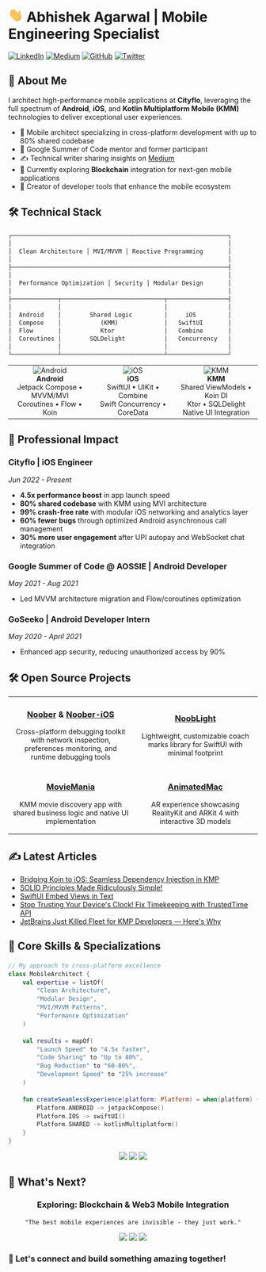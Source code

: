 # <img src="https://raw.githubusercontent.com/ABSphreak/ABSphreak/master/gifs/Hi.gif" width="30px"> Abhishek Agarwal | Mobile Engineering Specialist

[![LinkedIn](https://img.shields.io/badge/LinkedIn-0077B5?style=for-the-badge&logo=linkedin&logoColor=white)](https://www.linkedin.com/in/noob-programmer1/)
[![Medium](https://img.shields.io/badge/Medium-12100E?style=for-the-badge&logo=medium&logoColor=white)](https://medium.com/@noob-programmer)
[![GitHub](https://img.shields.io/badge/GitHub-100000?style=for-the-badge&logo=github&logoColor=white)](https://github.com/noob-programmer)
[![Twitter](https://img.shields.io/badge/Twitter-1DA1F2?style=for-the-badge&logo=twitter&logoColor=white)](https://twitter.com/noob-programmer)

## 💫 About Me

I architect high-performance mobile applications at **Cityflo**, leveraging the full spectrum of **Android**, **iOS**, and **Kotlin Multiplatform Mobile (KMM)** technologies to deliver exceptional user experiences.

- 📱 Mobile architect specializing in cross-platform development with up to 80% shared codebase
- 🚀 Google Summer of Code mentor and former participant
- ✍️ Technical writer sharing insights on [Medium](https://medium.com/@noob-programmer)
- 🔭 Currently exploring **Blockchain** integration for next-gen mobile applications
- 🧪 Creator of developer tools that enhance the mobile ecosystem



## 🛠️ Technical Stack

```
┌─────────────────────────────────────────────────────────────┐
│                                                             │
│  Clean Architecture │ MVI/MVVM │ Reactive Programming       │
│                                                             │
├─────────────────────────────────────────────────────────────┤
│                                                             │
│  Performance Optimization │ Security │ Modular Design       │
│                                                             │
├─────────────┬─────────────────────────────┬─────────────────┤
│             │                             │                 │
│  Android    │        Shared Logic         │     iOS         │
│  Compose    │           (KMM)             │   SwiftUI       │
│  Flow       │           Ktor              │   Combine       │
│  Coroutines │        SQLDelight           │   Concurrency   │
│             │                             │                 │
└─────────────┴─────────────────────────────┴─────────────────┘
```

<div align="center">
  <table>
    <tr>
      <td align="center" width="33%">
        <img src="https://img.shields.io/badge/Android-3DDC84?style=for-the-badge&logo=android&logoColor=white" alt="Android" /><br>
        <b>Android</b><br>
        Jetpack Compose • MVVM/MVI<br>
        Coroutines • Flow • Koin
      </td>
      <td align="center" width="33%">
        <img src="https://img.shields.io/badge/iOS-000000?style=for-the-badge&logo=apple&logoColor=white" alt="iOS" /><br>
        <b>iOS</b><br>
        SwiftUI • UIKit • Combine<br>
        Swift Concurrency • CoreData
      </td>
      <td align="center" width="33%">
        <img src="https://img.shields.io/badge/KMM-7F52FF?style=for-the-badge&logo=kotlin&logoColor=white" alt="KMM" /><br>
        <b>KMM</b><br>
        Shared ViewModels • Koin DI<br>
        Ktor • SQLDelight<br>
        Native UI Integration
      </td>
    </tr>
  </table>
</div>

## 💼 Professional Impact

### **Cityflo** | iOS Engineer
*Jun 2022 - Present*

- **4.5x performance boost** in app launch speed
- **80% shared codebase** with KMM using MVI architecture
- **99% crash-free rate** with modular iOS networking and analytics layer
- **60% fewer bugs** through optimized Android asynchronous call management
- **30% more user engagement** after UPI autopay and WebSocket chat integration

### **Google Summer of Code @ AOSSIE** | Android Developer
*May 2021 - Aug 2021*

- Led MVVM architecture migration and Flow/coroutines optimization

### **GoSeeko** | Android Developer Intern
*May 2020 - April 2021*

- Enhanced app security, reducing unauthorized access by 90%

## 🛠️ Open Source Projects

<div align="center">
  <table>
    <tr>
      <td align="center" width="50%">
        <h3><a href="https://github.com/noob-programmer1/Noober-2.0">Noober</a> & <a href="https://github.com/noob-programmer1/Noober-iOS">Noober-iOS</a></h3>
        <p>Cross-platform debugging toolkit with network inspection, preferences monitoring, and runtime debugging tools</p>
      </td>
      <td align="center" width="50%">
        <h3><a href="https://github.com/noob-programmer1/NoobLight">NoobLight</a></h3>
        <p>Lightweight, customizable coach marks library for SwiftUI with minimal footprint</p>
      </td>
    </tr>
    <tr>
      <td align="center" width="50%">
        <h3><a href="https://github.com/noob-programmer1/MovieMania">MovieMania</a></h3>
        <p>KMM movie discovery app with shared business logic and native UI implementation</p>
      </td>
      <td align="center" width="50%">
        <h3><a href="https://github.com/noob-programmer1/AnimatedMac">AnimatedMac</a></h3>
        <p>AR experience showcasing RealityKit and ARKit 4 with interactive 3D models</p>
      </td>
    </tr>
  </table>
</div>

## ✍️ Latest Articles

<!-- BLOG-POST-LIST:START -->
- [Bridging Koin to iOS: Seamless Dependency Injection in KMP](https://medium.com/@noob-programmer/bridging-koin-to-ios-seamless-dependency-injection-in-kmp)
- [SOLID Principles Made Ridiculously Simple!](https://medium.com/@noob-programmer/solid-principles-made-ridiculously-simple)
- [SwiftUI Embed Views in Text](https://medium.com/@noob-programmer/swiftui-embed-views-in-text)
- [Stop Trusting Your Device's Clock! Fix Timekeeping with TrustedTime API](https://medium.com/@noob-programmer/stop-trusting-your-devices-clock-fix-timekeeping-with-trustedtime-api)
- [JetBrains Just Killed Fleet for KMP Developers — Here's Why](https://medium.com/@noob-programmer/jetbrains-just-killed-fleet-for-kmp-developers-heres-why)
<!-- BLOG-POST-LIST:END -->

## 🧠 Core Skills & Specializations

```kotlin
// My approach to cross-platform excellence
class MobileArchitect {
    val expertise = listOf(
        "Clean Architecture", 
        "Modular Design", 
        "MVI/MVVM Patterns",
        "Performance Optimization"
    )
    
    val results = mapOf(
        "Launch Speed" to "4.5x faster",
        "Code Sharing" to "Up to 80%",
        "Bug Reduction" to "60-80%",
        "Development Speed" to "25% increase"
    )
    
    fun createSeamlessExperience(platform: Platform) = when(platform) {
        Platform.ANDROID -> jetpackCompose()
        Platform.IOS -> swiftUI()
        Platform.SHARED -> kotlinMultiplatform()
    }
}
```

<div align="center">
  <img src="https://img.shields.io/badge/Cross_Platform-Kotlin_Multiplatform_Mobile-7F52FF?style=for-the-badge&logo=kotlin&logoColor=white" />
  <img src="https://img.shields.io/badge/UI_Frameworks-SwiftUI_|_Jetpack_Compose-FF6550?style=for-the-badge" />
  <img src="https://img.shields.io/badge/Architecture-Clean_|_MVI_|_MVVM-56BF74?style=for-the-badge" />
</div>

## 🔮 What's Next?

<div align="center">
  <h3>Exploring: Blockchain & Web3 Mobile Integration</h3>
  
  ```
  "The best mobile experiences are invisible - they just work."
  ```

  <div>
    <img src="https://img.shields.io/badge/Always-Learning-E01F27?style=for-the-badge" />
    <img src="https://img.shields.io/badge/Always-Building-2396F3?style=for-the-badge" />
    <img src="https://img.shields.io/badge/Always-Innovating-4CAF50?style=for-the-badge" />
  </div>
</div>

### 💬 Let's connect and build something amazing together!
